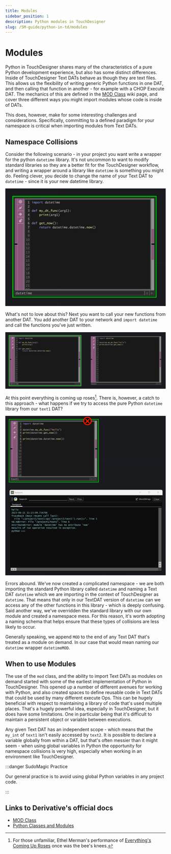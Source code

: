 ```yaml
---
title: Modules
sidebar_position: 1
description: Python modules in TouchDesigner
slug: /SM-guide/python-in-td/modules
---
```


# Modules

Python in TouchDesigner shares many of the characteristics of a pure Python development experience, but also has some distinct differences. Inside of TouchDesigner Text DATs behave as though they are text files. This allows us the flexibility of writing generic Python functions in one DAT, and then calling that function in another - for example with a CHOP Execute DAT. The mechanics of this are defined in the [MOD Class] wiki page, and cover three different ways you might import modules whose code is inside of DATs. 

This does, however, make for some interesting challenges and considerations. Specifically, committing to a defined paradigm for your namespace is critical when importing modules from Text DATs.

## Namespace Collisions

Consider the following scenario - in your project you want write a wrapper for the python `datetime` library. It's not uncommon to want to modify standard libraries so they are a better fit for the TouchDesigner workflow, and writing a wrapper around a library like `datetime` is something you might do. Feeling clever, you decide to change the name of your Text DAT to `datetime` - since it is your new datetime library. 

![](/img/SM-guide/python/python-modules-01.png)

What's not to love about this? Next you want to call your new functions from another DAT. You add another DAT to your network and `import datetime` and call the functions you've just written.

![](/img/SM-guide/python/python-modules-02.png)

At this point everything is coming up roses[^1]. There is, however, a catch to this approach - what happens if we try to access the pure Python `datetime` library from our `text1` DAT?

![](/img/SM-guide/python/python-modules-03.png)

Errors abound. We've now created a complicated namespace - we are both importing the standard Python library called `datetime` and naming a Text DAT `datetime` which we are importing in the context of TouchDesigner as `datetime`. That means that only in our TextDAT version of `datetime` can we access any of the other functions in this library - which is deeply confusing. Said another way, we've overridden the standard library with our own module and created a namespace mess. For this reason, it's worth adopting a naming schema that helps ensure that these types of collisions are less likely to occur. 

Generally speaking, we append `MOD` to the end of any Text DAT that's treated as a module on demand. In our case that would mean naming our `datetime` wrapper `datetimeMOD`.

## When to use Modules
The use of the `mod` class, and the ability to import Text DATs as modules on demand started with some of the earliest implementation of Python in TouchDesigner. This opened up a number of different avenues for working with Python, and also created spaces to define reusable code in Text DATs that could be used by many different execute Ops. This can be hugely beneficial with respect to maintaining a library of code that's used multiple places. That's a hugely powerful idea, especially in TouchDesigner, but it does have some limitations. One in particular being that it's difficult to maintain a persistent object or variable between executions. 

Any given Text DAT has an independent scope - which means that the `my_int` of `text1` isn't easily accessed by `text2`. It is possible to declare a variable globally from within a DAT, but that's often messier than it might seem - when using global variables in Python the opportunity for namespace collisions is very high, especially when working in an environment like TouchDesigner. 

:::danger SudoMagic Practice

Our general practice is to avoid using global Python variables in any project code. 

::: 


## Links to Derivative's official docs
* [MOD Class]
* [Python Classes and Modules]

[^1]: For those unfamiliar, Ethel Merman's performance of [Everything's Coming Up Roses] once was the bee's knees.

<!-- links -->
[MOD Class]:https://docs.derivative.ca/MOD_Class
[Python Classes and Modules]:https://derivative.ca/UserGuide/Python_Classes_and_Modules
[Everything's Coming Up Roses]:https://www.youtube.com/watch?v=s62MrU8mHx4&ab_channel=dougster2810